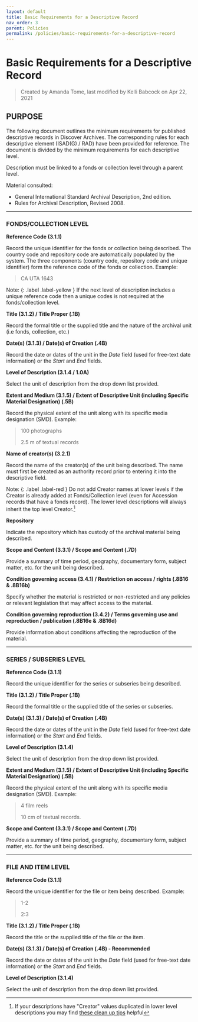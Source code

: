 ```yaml
---
layout: default
title: Basic Requirements for a Descriptive Record 
nav_order: 3
parent: Policies
permalink: /policies/basic-requirements-for-a-descriptive-record
---
```


# Basic Requirements for a Descriptive Record

> Created by Amanda Tome, last modified by Kelli Babcock on Apr 22, 2021

## PURPOSE

The following document outlines the minimum requirements for published descriptive records in Discover Archives. The corresponding rules for each descriptive element (ISAD(G) / RAD) have been provided for reference. The document is divided by the minimum requirements for each descriptive level.

Description must be linked to a fonds or collection level through a parent level.

Material consulted:
* General International Standard Archival Description, 2nd edition.
* Rules for Archival Description, Revised 2008.

---

### FONDS/COLLECTION LEVEL

**Reference Code (3.1.1)**

Record the unique identifier for the fonds or collection being described. The country code and repository code are automatically populated by the system. The three components (country code, repository code and unique identifier) form the reference code of the fonds or collection. Example: 
> CA UTA 1643

Note:
{: .label .label-yellow }
If the next level of description includes a unique reference code then a unique codes is not required at the fonds/collection level.

**Title (3.1.2) / Title Proper (.1B)**

Record the formal title or the supplied title and the nature of the archival unit (i.e fonds, collection, etc.)

**Date(s) (3.1.3) / Date(s) of Creation (.4B)**

Record the date or dates of the unit in the _Date_ field (used for free-text date information) or the _Start_ and _End_ fields.

**Level of Description (3.1.4 / 1.0A)**

Select the unit of description from the drop down list provided.

**Extent and Medium (3.1.5) / Extent of Descriptive Unit (including Specific Material Designation) (.5B)**

Record the physical extent of the unit along with its specific media designation (SMD). Example:
> 100 photographs
>
> 2.5 m of textual records

**Name of creator(s) (3.2.1)**

Record the name of the creator(s) of the unit being described. The name must first be created as an authority record prior to entering it into the descriptive field.

Note:
{: .label .label-red } 
Do not add Creator names at lower levels if the Creator is already added at Fonds/Collection level (even for Accession records that have a fonds record). The lower level descriptions will always inherit the top level Creator.[^1]

**Repository**

Indicate the repository which has custody of the archival material being described.

**Scope and Content (3.3.1) / Scope and Content (.7D)**

Provide a summary of time period, geography, documentary form, subject matter, etc. for the unit being described.

**Condition governing access (3.4.1) / Restriction on access / rights (.8B16 & .8B16b)**

Specify whether the material is restricted or non-restricted and any policies or relevant legislation that may affect access to the material.

**Condition governing reproduction (3.4.2) / Terms governing use and reproduction / publication (.8B16e & .8B16d)**

Provide information about conditions affecting the reproduction of the material.

---

### SERIES / SUBSERIES LEVEL

**Reference Code (3.1.1)**

Record the unique identifier for the series or subseries being described.

**Title (3.1.2) / Title Proper (.1B)**

Record the formal title or the supplied title of the series or subseries.

**Date(s) (3.1.3) / Date(s) of Creation (.4B)**

Record the date or dates of the unit in the _Date_ field (used for free-text date information) or the _Start_ and _End_ fields.

**Level of Description (3.1.4)**

Select the unit of description from the drop down list provided.

**Extent and Medium (3.1.5) / Extent of Descriptive Unit (including Specific Material Designation) (.5B)**

Record the physical extent of the unit along with its specific media designation (SMD). Example:
> 4 film reels
>
> 10 cm of textual records.

**Scope and Content (3.3.1) / Scope and Content (.7D)**

Provide a summary of time period, geography, documentary form, subject matter, etc. for the unit being described.

---

### FILE AND ITEM LEVEL

**Reference Code (3.1.1)**

Record the unique identifier for the file or item being described. Example:
> 1-2
>
> 2:3

**Title (3.1.2) / Title Proper (.1B)**

Record the title or the supplied title of the file or the item.

**Date(s) (3.1.3) / Date(s) of Creation (.4B) - Recommended**

Record the date or dates of the unit in the _Date_ field (used for free-text date information) or the _Start_ and _End_ fields.

**Level of Description (3.1.4)**

Select the unit of description from the drop down list provided.

[^1]: If your descriptions have "Creator" values duplicated in lower level descriptions you may find [these clean up tips](https://docs.google.com/presentation/d/10050mDucM5xJO_RuPS7SzfXY7rmSmXryIGm1x7Mtd0c/edit?usp=sharing) helpful